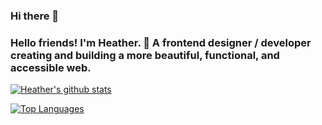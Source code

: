### Hi there 👋

<!--
**heatherdesigns/heatherdesigns** is a ✨ _special_ ✨ repository because its `README.md` (this file) appears on your GitHub profile.

Here are some ideas to get you started:

- 🔭 I’m currently working on ...
- 🌱 I’m currently learning ...
- 👯 I’m looking to collaborate on ...
- 🤔 I’m looking for help with ...
- 💬 Ask me about ...
- 📫 How to reach me: ...
- 😄 Pronouns: ...
- ⚡ Fun fact: ...
-->

### Hello friends! I'm Heather. 🦄 A frontend designer / developer creating and building a more beautiful, functional, and accessible web.

[![Heather's github stats](https://github-readme-stats.vercel.app/api?username=heatherdesigns&show_icons=true&theme=highcontrast)](https://github.com/anuraghazra/github-readme-stats)

[![Top Languages](https://github-readme-stats.vercel.app/api/top-langs/?username=heatherdesigns&theme=highcontrast&layout=compact)](https://github.com/anuraghazra/github-readme-stats)

